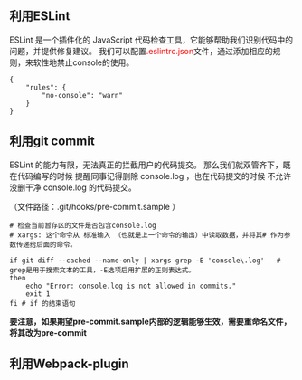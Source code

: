 ## 利用ESLint

ESLint 是一个插件化的 JavaScript 代码检查工具，它能够帮助我们识别代码中的问题，并提供修复建议。 我们可以配置<font color=red>.eslintrc.json</font>文件，通过添加相应的规则，来软性地禁止console的使用。

```
{
	"rules": {
		"no-console": "warn"
	}
}
```





## 利用git commit

ESLint 的能力有限，无法真正的拦截用户的代码提交。 那么我们就双管齐下，既在代码编写的时候 提醒同事记得删除 console.log ，也在代码提交的时候 不允许 没删干净 console.log 的代码提交。



（文件路径：.git/hooks/pre-commit.sample ）

```
# 检查当前暂存区的文件是否包含console.log
# xargs: 这个命令从 标准输入 （也就是上一个命令的输出）中读取数据，并将其# 作为参数传递给后面的命令。

if git diff --cached --name-only | xargs grep -E 'console\.log'   # grep是用于搜索文本的工具，-E选项启用扩展的正则表达式。
then 
	echo "Error: console.log is not allowed in commits."
	exit 1
fi # if 的结束语句
```

**要注意，如果期望pre-commit.sample内部的逻辑能够生效，需要重命名文件，将其改为pre-commit**



## 利用Webpack-plugin

